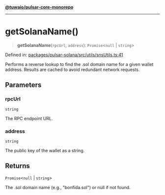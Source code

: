 [**@tuwaio/pulsar-core-monorepo**](../../../README.md)

***

# getSolanaName()

> **getSolanaName**(`rpcUrl`, `address`): `Promise`\<`null` \| `string`\>

Defined in: [packages/pulsar-solana/src/utils/snsUtils.ts:41](https://github.com/TuwaIO/pulsar-core/blob/6a657679559c2bafbe8c9280c593db265ce3faeb/packages/pulsar-solana/src/utils/snsUtils.ts#L41)

Performs a reverse lookup to find the .sol domain name for a given wallet address.
Results are cached to avoid redundant network requests.

## Parameters

### rpcUrl

`string`

The RPC endpoint URL.

### address

`string`

The public key of the wallet as a string.

## Returns

`Promise`\<`null` \| `string`\>

The .sol domain name (e.g., "bonfida.sol") or null if not found.

